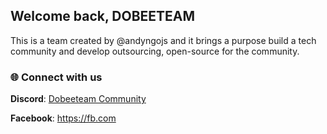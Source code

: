 ## Welcome back, DOBEETEAM

This is a team created by @andyngojs and it brings a purpose build a tech community and develop outsourcing, open-source for the community.

### 🌐 Connect with us
**Discord**: [Dobeeteam Community](https://discord.gg/H3d5CYAhfA)

**Facebook**: https://fb.com

<!--
**Here are some ideas to get you started:**

🙋‍♀️ A short introduction - what is your organization all about?
🌈 Contribution guidelines - how can the community get involved?
👩‍💻 Useful resources - where can the community find your docs? Is there anything else the community should know?
🍿 Fun facts - what does your team eat for breakfast?
🧙 Remember, you can do mighty things with the power of [Markdown](https://docs.github.com/github/writing-on-github/getting-started-with-writing-and-formatting-on-github/basic-writing-and-formatting-syntax)
-->
